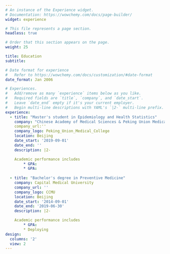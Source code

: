```yaml
---
# An instance of the Experience widget.
# Documentation: https://wowchemy.com/docs/page-builder/
widget: experience

# This file represents a page section.
headless: true

# Order that this section appears on the page.
weight: 25

title: Education
subtitle:

# Date format for experience
#   Refer to https://wowchemy.com/docs/customization/#date-format
date_format: Jan 2006

# Experiences.
#   Add/remove as many `experience` items below as you like.
#   Required fields are `title`, `company`, and `date_start`.
#   Leave `date_end` empty if it's your current employer.
#   Begin multi-line descriptions with YAML's `|2-` multi-line prefix.
experience:
  - title: "Master's student in Epidemiology and Health Statistics"
    company: "Chinese Academy of Medical Sciences & Peking Union Medical College"
    company_url:''
    company_logo: Peking_Union_Medical_College
    location: Beijing
    date_start: '2019-09-01'
    date_end: ''
    description: |2-

    Academic performance includes
        * GPA:
        * GPA:
        
  - title: "Bachelor's degree in Preventive Medicine"
    company: Capital Medical University
    company_url: ''
    company_logo: CCMU
    location: Beijing
    date_start: '2014-09-01'
    date_end: '2019-06-30'
    description: |2-

    Academic performance includes
        * GPA:
        * Deploying
design:
  columns: '2'
  view: 2
---
```

